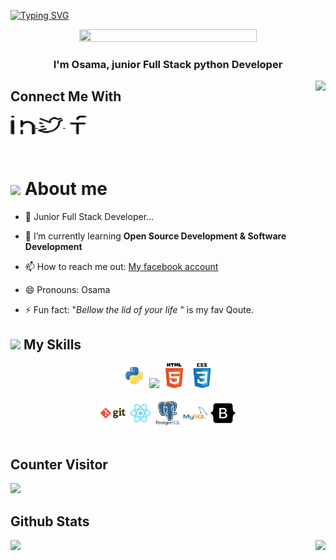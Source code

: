 
[![Typing SVG](https://readme-typing-svg.herokuapp.com?color=0B6115FF&size=40&center=true&vCenter=true&width=1000&lines=Welcome;My+name+is+Osam+Ahmed;I+am+from+Egypt;I'm+studying+Backend+and+frontend;I+am+using+Django+framework+and+react)](https://git.io/typing-svg)


<div align="center">
<img src="https://i.ibb.co/fSZ1T8g/git.gif" align="center" style="width: 75%; height: 50%" />
</div>  
  


<h3 align="center">I'm Osama, junior Full Stack python Developer</h3>
<!------>


<img src="https://komarev.com/ghpvc/?username=OosamaAhmed&&style=flat-square" align="right" />
<h2 align="left">Connect Me With</h2>
<!------>

<p align="left">

  <a href="https://www.linkedin.com/in/oosamaahmed" target="blank">
    <img align="center" src="https://github.com/HouariZegai/HouariZegai/blob/master/icons/linkedin.png" alt="Osama Ahmed" height="30" width="40" />
  </a>
  <a href="https://twitter.com/OsOs1872" target="blank">
    <img align="center" src="https://github.com/HouariZegai/HouariZegai/blob/master/icons/twitter.png" alt="osama" height="30" width="40" />
  </a>
  <a href="https://www.facebook.com/OsamaAhmedAlkatkoti" target="blank">
    <img align="center" src="https://github.com/HouariZegai/HouariZegai/blob/master/icons/facebook.png" alt="Osama " height="30" width="40" />
  </a>
</p>

<br/>

# <img src="https://media.giphy.com/media/VgCDAzcKvsR6OM0uWg/giphy.gif" width="50" draggable="false" > About me

- 🔭 Junior Full Stack Developer...

- 🌱 I’m currently learning **Open Source Development & Software Development**

- 📫 How to reach me out: [My facebook account](https://www.facebook.com/OsamaAhmedAlkatkoti/)

- 😄 Pronouns: Osama

- ⚡ Fun fact: "_Bellow the lid of your life_ " is my fav Qoute.

## <img src="https://media.giphy.com/media/WUlplcMpOCEmTGBtBW/giphy.gif" width="50" /> My Skills

<div align="center">
  <code><img height="40" src="https://raw.githubusercontent.com/github/explore/80688e429a7d4ef2fca1e82350fe8e3517d3494d/topics/python/python.png" /></code>
  <code><img height="40" src="https://img.icons8.com/color/48/000000/django.png" /></code>
  <code><img height="40" src="https://raw.githubusercontent.com/github/explore/80688e429a7d4ef2fca1e82350fe8e3517d3494d/topics/html/html.png"></code>
<code><img height="40" src="https://raw.githubusercontent.com/github/explore/80688e429a7d4ef2fca1e82350fe8e3517d3494d/topics/css/css.png"></code>

<br />

<br />
<code><img height="40" src="https://raw.githubusercontent.com/github/explore/80688e429a7d4ef2fca1e82350fe8e3517d3494d/topics/git/git.png"></code>
<code><img height="40" src="https://raw.githubusercontent.com/github/explore/80688e429a7d4ef2fca1e82350fe8e3517d3494d/topics/react/react.png"></code>
<code><img height="40" src="https://raw.githubusercontent.com/devicons/devicon/master/icons/postgresql/postgresql-original-wordmark.svg"></code>
<code><img height="40" src="https://raw.githubusercontent.com/devicons/devicon/master/icons/mysql/mysql-original-wordmark.svg"></code>
<code><img src="https://raw.githubusercontent.com/devicons/devicon/master/icons/bootstrap/bootstrap-plain.svg" alt="bootstrap" width="40" height="40" /></code>

</div>

<br />

## Counter Visitor
<img src="https://profile-counter.glitch.me/Oosamaahmed/count.svg" />

## Github Stats 
<p>
<img align="left" src="https://github-readme-stats.vercel.app/api/top-langs/?username=OosamaAhmed&show_icons=true&theme=radical"  />
 </p>
 
<p>
  <img align="right" src="https://github-readme-stats.vercel.app/api?username=oosamaahmed&show_icons=true&theme=radical" />
</p>







